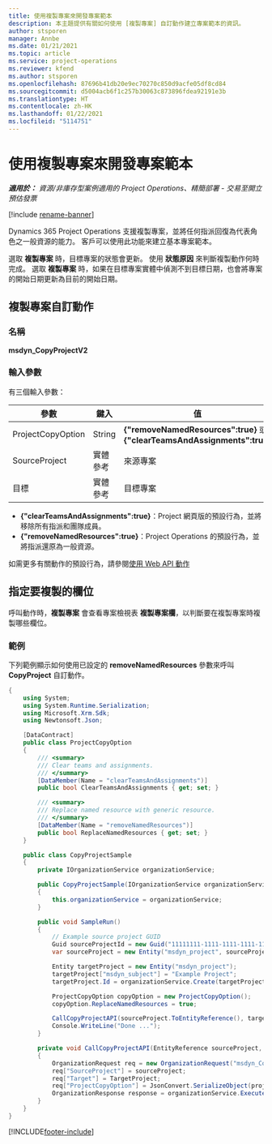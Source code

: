 ```yaml
---
title: 使用複製專案來開發專案範本
description: 本主題提供有關如何使用 [複製專案] 自訂動作建立專案範本的資訊。
author: stsporen
manager: Annbe
ms.date: 01/21/2021
ms.topic: article
ms.service: project-operations
ms.reviewer: kfend
ms.author: stsporen
ms.openlocfilehash: 87696b41db20e9ec70270c850d9acfe05df8cd84
ms.sourcegitcommit: d5004acb6f1c257b30063c873896fdea92191e3b
ms.translationtype: HT
ms.contentlocale: zh-HK
ms.lasthandoff: 01/22/2021
ms.locfileid: "5114751"
---
```

# <a name="develop-project-templates-with-copy-project"></a>使用複製專案來開發專案範本

_**適用於：** 資源/非庫存型案例適用的 Project Operations、精簡部署 - 交易至開立預估發票_

[!include [rename-banner](~/includes/cc-data-platform-banner.md)]

Dynamics 365 Project Operations 支援複製專案，並將任何指派回復為代表角色之一般資源的能力。 客戶可以使用此功能來建立基本專案範本。

選取 **複製專案** 時，目標專案的狀態會更新。 使用 **狀態原因** 來判斷複製動作何時完成。 選取 **複製專案** 時，如果在目標專案實體中偵測不到目標日期，也會將專案的開始日期更新為目前的開始日期。

## <a name="copy-project-custom-action"></a>複製專案自訂動作 

### <a name="name"></a>名稱 

**msdyn_CopyProjectV2**

### <a name="input-parameters"></a>輸入參數
有三個輸入參數：

| 參數          | 鍵入   | 值                                                   | 
|--------------------|--------|----------------------------------------------------------|
| ProjectCopyOption  | String | **{"removeNamedResources":true}** 或 **{"clearTeamsAndAssignments":true}** |
| SourceProject      | 實體參考 | 來源專案 |
| 目標             | 實體參考 | 目標專案 |


- **{"clearTeamsAndAssignments":true}**：Project 網頁版的預設行為，並將移除所有指派和團隊成員。
- **{"removeNamedResources":true}**：Project Operations 的預設行為，並將指派還原為一般資源。

如需更多有關動作的預設行為，請參閱[使用 Web API 動作](https://docs.microsoft.com/powerapps/developer/common-data-service/webapi/use-web-api-actions)

## <a name="specify-fields-to-copy"></a>指定要複製的欄位 
呼叫動作時，**複製專案** 會查看專案檢視表 **複製專案欄**，以判斷要在複製專案時複製哪些欄位。


### <a name="example"></a>範例
下列範例顯示如何使用已設定的 **removeNamedResources** 參數來呼叫 **CopyProject** 自訂動作。
```C#
{
    using System;
    using System.Runtime.Serialization;
    using Microsoft.Xrm.Sdk;
    using Newtonsoft.Json;

    [DataContract]
    public class ProjectCopyOption
    {
        /// <summary>
        /// Clear teams and assignments.
        /// </summary>
        [DataMember(Name = "clearTeamsAndAssignments")]
        public bool ClearTeamsAndAssignments { get; set; }

        /// <summary>
        /// Replace named resource with generic resource.
        /// </summary>
        [DataMember(Name = "removeNamedResources")]
        public bool ReplaceNamedResources { get; set; }
    }

    public class CopyProjectSample
    {
        private IOrganizationService organizationService;

        public CopyProjectSample(IOrganizationService organizationService)
        {
            this.organizationService = organizationService;
        }

        public void SampleRun()
        {
            // Example source project GUID
            Guid sourceProjectId = new Guid("11111111-1111-1111-1111-111111111111");
            var sourceProject = new Entity("msdyn_project", sourceProjectId);

            Entity targetProject = new Entity("msdyn_project");
            targetProject["msdyn_subject"] = "Example Project";
            targetProject.Id = organizationService.Create(targetProject);

            ProjectCopyOption copyOption = new ProjectCopyOption();
            copyOption.ReplaceNamedResources = true;

            CallCopyProjectAPI(sourceProject.ToEntityReference(), targetProject.ToEntityReference(), copyOption);
            Console.WriteLine("Done ...");
        }

        private void CallCopyProjectAPI(EntityReference sourceProject, EntityReference TargetProject, ProjectCopyOption projectCopyOption)
        {
            OrganizationRequest req = new OrganizationRequest("msdyn_CopyProjectV2");
            req["SourceProject"] = sourceProject;
            req["Target"] = TargetProject;
            req["ProjectCopyOption"] = JsonConvert.SerializeObject(projectCopyOption);
            OrganizationResponse response = organizationService.Execute(req);
        }
    }
}
```


[!INCLUDE[footer-include](../includes/footer-banner.md)]